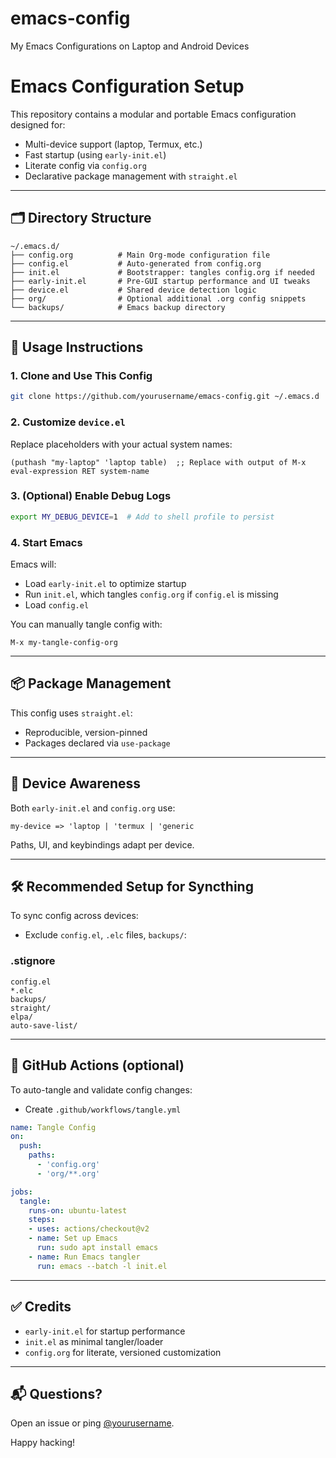 # emacs-config
My Emacs Configurations on Laptop and Android Devices

# Emacs Configuration Setup

This repository contains a modular and portable Emacs configuration designed for:

* Multi-device support (laptop, Termux, etc.)
* Fast startup (using `early-init.el`)
* Literate config via `config.org`
* Declarative package management with `straight.el`

---

## 🗂 Directory Structure

```text
~/.emacs.d/
├── config.org          # Main Org-mode configuration file
├── config.el           # Auto-generated from config.org
├── init.el             # Bootstrapper: tangles config.org if needed
├── early-init.el       # Pre-GUI startup performance and UI tweaks
├── device.el           # Shared device detection logic
├── org/                # Optional additional .org config snippets
└── backups/            # Emacs backup directory
```

---

## 🔄 Usage Instructions

### 1. Clone and Use This Config

```bash
git clone https://github.com/yourusername/emacs-config.git ~/.emacs.d
```

### 2. Customize `device.el`

Replace placeholders with your actual system names:

```elisp
(puthash "my-laptop" 'laptop table)  ;; Replace with output of M-x eval-expression RET system-name
```

### 3. (Optional) Enable Debug Logs

```bash
export MY_DEBUG_DEVICE=1  # Add to shell profile to persist
```

### 4. Start Emacs

Emacs will:

* Load `early-init.el` to optimize startup
* Run `init.el`, which tangles `config.org` if `config.el` is missing
* Load `config.el`

You can manually tangle config with:

```elisp
M-x my-tangle-config-org
```

---

## 📦 Package Management

This config uses `straight.el`:

* Reproducible, version-pinned
* Packages declared via `use-package`

---

## 🧠 Device Awareness

Both `early-init.el` and `config.org` use:

```elisp
my-device => 'laptop | 'termux | 'generic
```

Paths, UI, and keybindings adapt per device.

---

## 🛠 Recommended Setup for Syncthing

To sync config across devices:

* Exclude `config.el`, `.elc` files, `backups/`:

### .stignore

```
config.el
*.elc
backups/
straight/
elpa/
auto-save-list/
```

---

## 🧪 GitHub Actions (optional)

To auto-tangle and validate config changes:

* Create `.github/workflows/tangle.yml`

```yaml
name: Tangle Config
on:
  push:
    paths:
      - 'config.org'
      - 'org/**.org'

jobs:
  tangle:
    runs-on: ubuntu-latest
    steps:
    - uses: actions/checkout@v2
    - name: Set up Emacs
      run: sudo apt install emacs
    - name: Run Emacs tangler
      run: emacs --batch -l init.el
```

---

## ✅ Credits

* `early-init.el` for startup performance
* `init.el` as minimal tangler/loader
* `config.org` for literate, versioned customization

---

## 📬 Questions?

Open an issue or ping [@yourusername](https://github.com/yourusername).

Happy hacking!

